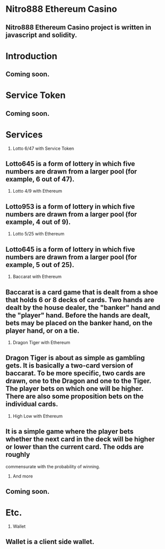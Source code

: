 # Nitro888 Ethereum Casino
## Nitro888 Ethereum Casino project is written in javascript and solidity.

# Introduction
## Coming soon.

# Service Token
## Coming soon.

# Services
1. Lotto 6/47 with Service Token
## Lotto645 is a form of lottery in which five numbers are drawn from a larger pool (for example, 6 out of 47).

1. Lotto 4/9 with Ethereum
## Lotto953 is a form of lottery in which five numbers are drawn from a larger pool (for example, 4 out of 9).

1. Lotto 5/25 with Ethereum
## Lotto645 is a form of lottery in which five numbers are drawn from a larger pool (for example, 5 out of 25).

1. Baccarat with Ethereum
## Baccarat is a card game that is dealt from a shoe that holds 6 or 8 decks of cards. Two hands are dealt by the house dealer, the "banker" hand and the "player" hand. Before the hands are dealt, bets may be placed on the banker hand, on the player hand, or on a tie.

1. Dragon Tiger with Ethereum
## Dragon Tiger is about as simple as gambling gets. It is basically a two-card version of baccarat. To be more specific, two cards are drawn, one to the Dragon and one to the Tiger. The player bets on which one will be higher. There are also some proposition bets on the individual cards.

1. High Low with Ethereum
## It is a simple game where the player bets whether the next card in the deck will be higher or lower than the current card. The odds are roughly
commensurate with the probability of winning.
1. And more
## Coming soon.

# Etc.
1. Wallet
## Wallet is a client side wallet.
